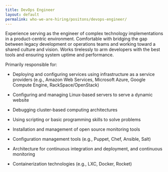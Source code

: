 ```yaml
---
title: DevOps Engineer
layout: default
permalink: who-we-are-hiring/positons/devops-engineer/
---
```


Experience serving as the engineer of complex technology implementations
in a product-centric environment. Comfortable with bridging the gap
between legacy development or operations teams and working toward a
shared culture and vision. Works tirelessly to arm developers with the
best tools and ensuring system uptime and performance.

Primarily responsible for:

-   Deploying and configuring services using infrastructure as a service
providers (e.g., Amazon Web Services, Microsoft Azure, Google
Compute Engine, RackSpace/OpenStack)

-   Configuring and managing Linux-based servers to serve a dynamic
website

-   Debugging cluster-based computing architectures

-   Using scripting or basic programming skills to solve problems

-   Installation and management of open source monitoring tools

-   Configuration management tools (e.g., Puppet, Chef, Ansible, Salt)

-   Architecture for continuous integration and deployment, and
continuous monitoring

-   Containerization technologies (e.g., LXC, Docker, Rocket)